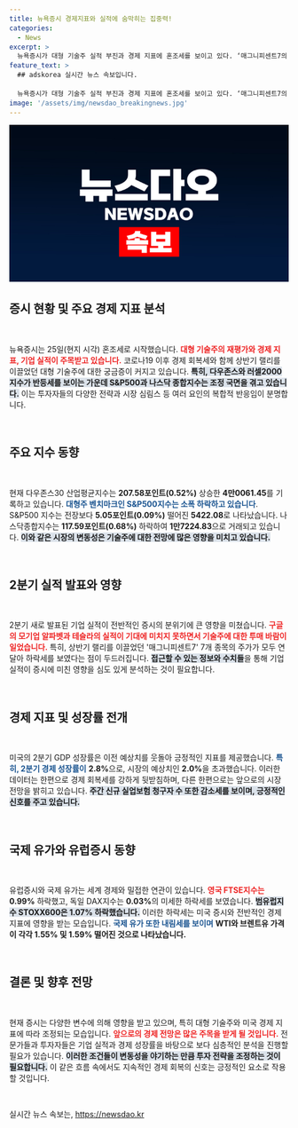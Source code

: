 ```yaml
---
title: 뉴욕증시 경제지표와 실적에 숨막히는 집중력!
categories:
  - News
excerpt: >
  뉴욕증시가 대형 기술주 실적 부진과 경제 지표에 혼조세를 보이고 있다. ‘매그니피센트7의 주가가 급락하며 나스닥과 S&P500은 최악의 날을 겪었고, GDP 성장률은 예상보다 개선됐다. 클릭하고 더 자세한 정보를 확인하세요!
feature_text: >
  ## adskorea 실시간 뉴스 속보입니다.

  뉴욕증시가 대형 기술주 실적 부진과 경제 지표에 혼조세를 보이고 있다. ‘매그니피센트7의 주가가 급락하며 나스닥과 S&P500은 최악의 날을 겪었고, GDP 성장률은 예상보다 개선됐다. 클릭하고 더 자세한 정보를 확인하세요!
image: '/assets/img/newsdao_breakingnews.jpg'
---
```


<p><img src="/assets/img/newsdao_breakingnews.jpg" alt="adskorea 속보" /></p>

<h2 data-ke-size="size26">증시 현황 및 주요 경제 지표 분석</h2>

<p data-ke-size="size16">&nbsp;</p>

<p>뉴욕증시는 25일(현지 시각) 혼조세로 시작했습니다. <b><span style="color: #ee2323;">대형 기술주의 재평가와 경제 지표, 기업 실적이 주목받고 있습니다.</span></b> 코로나19 이후 경제 회복세와 함께 상반기 랠리를 이끌었던 대형 기술주에 대한 궁금증이 커지고 있습니다. <b><span style="background-color: #21538527;">특히, 다우존스와 러셀2000지수가 반등세를 보이는 가운데 S&amp;P500과 나스닥 종합지수는 조정 국면을 겪고 있습니다.</span></b>  이는 투자자들의 다양한 전략과 시장 심림스 등 여러 요인의 복합적 반응임이 분명합니다. </p>

<p data-ke-size="size16">&nbsp;</p>

<h2 data-ke-size="size26">주요 지수 동향</h2>

<p data-ke-size="size16">&nbsp;</p>

<p>현재 다우존스30 산업평균지수는 <b>207.58포인트(0.52%)</b> 상승한 <b>4만0061.45</b>를 기록하고 있습니다. <b><span style="color: #1a5490;">대형주 벤치마크인 S&amp;P500지수는 소폭 하락하고 있습니다</span></b>. S&amp;P500 지수는 전장보다 <b>5.05포인트(0.09%)</b> 떨어진 <b>5422.08</b>로 나타났습니다. 나스닥종합지수는 <b>117.59포인트(0.68%)</b> 하락하여 <b>1만7224.83</b>으로 거래되고 있습니다. <b><span style="background-color: #21538527;">이와 같은 시장의 변동성은 기술주에 대한 전망에 많은 영향을 미치고 있습니다.</span></b></p>

<p data-ke-size="size16">&nbsp;</p>

<h2 data-ke-size="size26">2분기 실적 발표와 영향</h2>

<p data-ke-size="size16">&nbsp;</p>

<p>2분기 새로 발표된 기업 실적이 전반적인 증시의 분위기에 큰 영향을 미쳤습니다. <b><span style="color: #ee2323;">구글의 모기업 알파벳과 테슬라의 실적이 기대에 미치지 못하면서 기술주에 대한 투매 바람이 일었습니다.</span></b> 특히, 상반기 랠리를 이끌었던 '매그니피센트7' 7개 종목의 주가가 모두 연달아 하락세를 보였다는 점이 두드러집니다. <b><span style="background-color: #21538527;">접근할 수 있는 정보와 수치들</span></b>을 통해 기업 실적이 증시에 미친 영향을 심도 있게 분석하는 것이 필요합니다.</p>

<p data-ke-size="size16">&nbsp;</p>

<h2 data-ke-size="size26">경제 지표 및 성장률 전개</h2>

<p data-ke-size="size16">&nbsp;</p>

<p>미국의 2분기 GDP 성장률은 이전 예상치를 웃돌아 긍정적인 지표를 제공했습니다. <b><span style="color: #1a5490;">특히, 2분기 경제 성장률이</span></b> <b>2.8%</b>으로, 시장의 예상치인 <b>2.0%</b>을 초과했습니다. 이러한 데이터는 한편으로 경제 회복세를 강하게 뒷받침하며, 다른 한편으로는 앞으로의 시장 전망을 밝히고 있습니다. <b><span style="background-color: #21538527;">주간 신규 실업보험 청구자 수 또한 감소세를 보이며, 긍정적인 신호를 주고 있습니다.</span></b></p>

<p data-ke-size="size16">&nbsp;</p>

<h2 data-ke-size="size26">국제 유가와 유럽증시 동향</h2>

<p data-ke-size="size16">&nbsp;</p>

<p>유럽증시와 국제 유가는 세계 경제와 밀접한 연관이 있습니다. <b><span style="color: #ee2323;">영국 FTSE지수는</span></b> <b>0.99%</b> 하락했고, 독일 DAX지수는 <b>0.03%</b>의 미세한 하락세를 보였습니다. <b><span style="background-color: #21538527;">범유럽지수 STOXX600은 1.07% 하락했습니다.</span></b> 이러한 하락세는 미국 증시와 전반적인 경제 지표에 영향을 받는 모습입니다. <b><span style="color: #1a5490;">국제 유가 또한 내림세를 보이며</span></b> <b>WTI와 브렌트유 가격이 각각 <b>1.55%</b> 및 <b>1.59%</b> 떨어진 것으로 나타났습니다.</b></p>

<p data-ke-size="size16">&nbsp;</p>

<h2 data-ke-size="size26">결론 및 향후 전망</h2>

<p data-ke-size="size16">&nbsp;</p>

<p>현재 증시는 다양한 변수에 의해 영향을 받고 있으며, 특히 대형 기술주와 미국 경제 지표에 따라 조정되는 모습입니다. <b><span style="color: #ee2323;">앞으로의 경제 전망은 많은 주목을 받게 될 것입니다.</span></b> 전문가들과 투자자들은 기업 실적과 경제 성장률을 바탕으로 보다 심층적인 분석을 진행할 필요가 있습니다. <b><span style="background-color: #21538527;">이러한 조건들이 변동성을 야기하는 만큼 투자 전략을 조정하는 것이 필요합니다.</span></b> 이 같은 흐름 속에서도 지속적인 경제 회복의 신호는 긍정적인 요소로 작용할 것입니다. </p>

<p data-ke-size="size16">&nbsp;</p>
실시간 뉴스 속보는, <a href="https://newsdao.kr" rel="dofollow">https://newsdao.kr</a>


